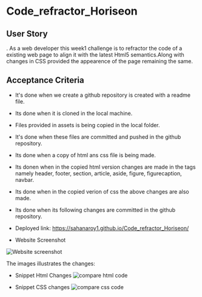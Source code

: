 # Code_refractor_Horiseon

## User Story
. As a web developer this week1 challenge is to refractor the code of a existing web page to align it with the latest Html5 semantics.Along with changes in CSS provided the appearence of the page remaining the same.

## Acceptance Criteria

* It's done when we create a github repository is created with a readme file.
* Its done when it is cloned in the local machine.
* Files provided in assets is being copied in the local folder.
* It's done when these files are committed and pushed in the github repository.
* Its done when a copy of html ans css file is being made.
* Its donen when in the copied html version changes are made in the tags namely header, footer, section, article, aside, figure, figurecaption, navbar.
* Its done when in the copied verion of css the above changes are also made.
* Its done when its following changes are committed in the github repository.

* Deployed link: https://sahanaroy1.github.io/Code_refractor_Horiseon/
 

* Website Screenshot

![Website screenshot](https://github.com/Sahanaroy1/week1_challenge_refractor_code/assets/127791384/7c6441bf-81d1-42a8-a9d5-577b5dbc9fd2)

The images illustrates the changes:
* Snippet Html Changes
![compare html code](https://github.com/Sahanaroy1/week1_challenge_refractor_code/assets/127791384/cc3b9657-1111-403c-bd51-2e19b084b4a8)

* Snippet CSS changes
![compare css code](https://github.com/Sahanaroy1/week1_challenge_refractor_code/assets/127791384/0183eeae-ddef-4006-8fae-9bd9f81d48d0)
